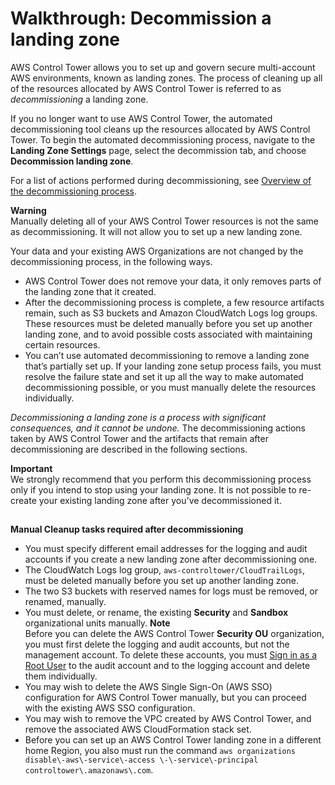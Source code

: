 # Walkthrough: Decommission a landing zone<a name="decommission-landing-zone"></a>

AWS Control Tower allows you to set up and govern secure multi\-account AWS environments, known as landing zones\. The process of cleaning up all of the resources allocated by AWS Control Tower is referred to as *decommissioning* a landing zone\. 

If you no longer want to use AWS Control Tower, the automated decommissioning tool cleans up the resources allocated by AWS Control Tower\. To begin the automated decommissioning process, navigate to the **Landing Zone Settings** page, select the decommission tab, and choose **Decommission landing zone**\.

For a list of actions performed during decommissioning, see [Overview of the decommissioning process](decommissioning-process-overview.md)\.

**Warning**  
Manually deleting all of your AWS Control Tower resources is not the same as decommissioning\. It will not allow you to set up a new landing zone\.

 Your data and your existing AWS Organizations are not changed by the decommissioning process, in the following ways\.
+ AWS Control Tower does not remove your data, it only removes parts of the landing zone that it created\.
+ After the decommissioning process is complete, a few resource artifacts remain, such as S3 buckets and Amazon CloudWatch Logs log groups\. These resources must be deleted manually before you set up another landing zone, and to avoid possible costs associated with maintaining certain resources\.
+ You can’t use automated decommissioning to remove a landing zone that’s partially set up\. If your landing zone setup process fails, you must resolve the failure state and set it up all the way to make automated decommissioning possible, or you must manually delete the resources individually\.

*Decommissioning a landing zone is a process with significant consequences, and it cannot be undone\.* The decommissioning actions taken by AWS Control Tower and the artifacts that remain after decommissioning are described in the following sections\.

**Important**  
 We strongly recommend that you perform this decommissioning process only if you intend to stop using your landing zone\. It is not possible to re\-create your existing landing zone after you've decommissioned it\.

## <a name="manual-cleanup-required"></a>

**Manual Cleanup tasks required after decommissioning**
+ You must specify different email addresses for the logging and audit accounts if you create a new landing zone after decommissioning one\.
+ The CloudWatch Logs log group, `aws-controltower/CloudTrailLogs`, must be deleted manually before you set up another landing zone\.
+ The two S3 buckets with reserved names for logs must be removed, or renamed, manually\.
+ You must delete, or rename, the existing **Security** and **Sandbox** organizational units manually\.
**Note**  
Before you can delete the AWS Control Tower **Security OU** organization, you must first delete the logging and audit accounts, but not the management account\. To delete these accounts, you must [Sign in as a Root User](root-login.md) to the audit account and to the logging account and delete them individually\. 
+  You may wish to delete the AWS Single Sign\-On \(AWS SSO\) configuration for AWS Control Tower manually, but you can proceed with the existing AWS SSO configuration\.
+ You may wish to remove the VPC created by AWS Control Tower, and remove the associated AWS CloudFormation stack set\.
+ Before you can set up an AWS Control Tower landing zone in a different home Region, you also must run the command `aws organizations disable\-aws\-service\-access \-\-service\-principal controltower\.amazonaws\.com`\.